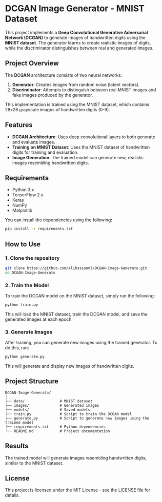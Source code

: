 # DCGAN Image Generator - MNIST Dataset

This project implements a **Deep Convolutional Generative Adversarial Network (DCGAN)** to generate images of handwritten digits using the **MNIST dataset**. The generator learns to create realistic images of digits, while the discriminator distinguishes between real and generated images.

## Project Overview

The **DCGAN** architecture consists of two neural networks:
1. **Generator**: Creates images from random noise (latent vectors).
2. **Discriminator**: Attempts to distinguish between real MNIST images and fake images produced by the generator.

This implementation is trained using the MNIST dataset, which contains 28x28 grayscale images of handwritten digits (0-9).

## Features

- **DCGAN Architecture**: Uses deep convolutional layers to both generate and evaluate images.
- **Training on MNIST Dataset**: Uses the MNIST dataset of handwritten digits for training and evaluation.
- **Image Generation**: The trained model can generate new, realistic images resembling handwritten digits.

## Requirements

- Python 3.x
- TensorFlow 2.x
- Keras
- NumPy
- Matplotlib

You can install the dependencies using the following:

```bash
pip install -r requirements.txt
```

## How to Use

### 1. Clone the repository

```bash
git clone https://github.com/alihassanml/DCGAN-Image-Generate.git
cd DCGAN-Image-Generate
```

### 2. Train the Model

To train the DCGAN model on the MNIST dataset, simply run the following:

```bash
python train.py
```

This will load the MNIST dataset, train the DCGAN model, and save the generated images at each epoch.

### 3. Generate Images

After training, you can generate new images using the trained generator. To do this, run:

```bash
python generate.py
```

This will generate and display new images of handwritten digits.

## Project Structure

```
DCGAN-Image-Generate/
│
├── data/                # MNIST dataset
├── images/              # Generated images
├── models/              # Saved models
├── train.py             # Script to train the DCGAN model
├── generate.py          # Script to generate new images using the trained model
├── requirements.txt     # Python dependencies
└── README.md            # Project documentation
```

## Results

The trained model will generate images resembling handwritten digits, similar to the MNIST dataset.

## License

This project is licensed under the MIT License - see the [LICENSE](LICENSE) file for details.
